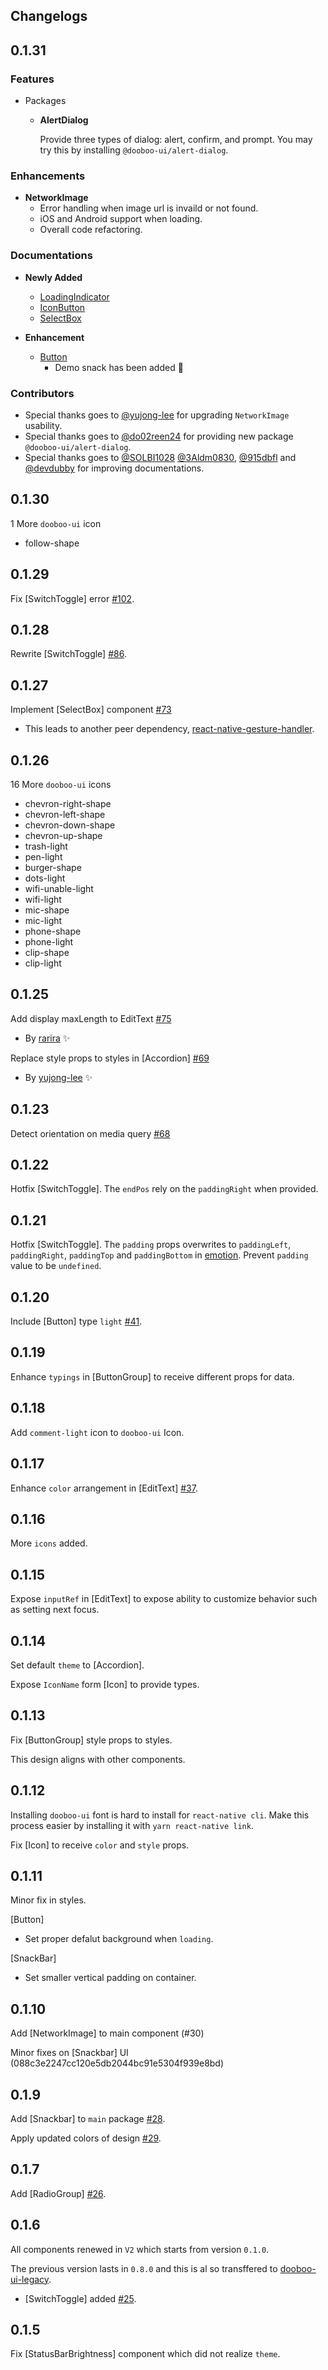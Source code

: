 ## Changelogs

## 0.1.31

### Features

- Packages

  - **AlertDialog**

    Provide three types of dialog: alert, confirm, and prompt.
    You may try this by installing `@dooboo-ui/alert-dialog`.

### Enhancements

- **NetworkImage**
  - Error handling when image url is invaild or not found.
  - iOS and Android support when loading.
  - Overall code refactoring.

### Documentations

- **Newly Added**

  - [LoadingIndicator](https://dooboo-ui.dooboolab.com/?path=/docs/components-loadingindicator--page)
  - [IconButton](https://dooboo-ui.dooboolab.com/?path=/docs/components-iconbutton--page)
  - [SelectBox](https://dooboo-ui.dooboolab.com/?path=/docs/components-selectbox--page)

- **Enhancement**
  - [Button](https://dooboo-ui.dooboolab.com/?path=/docs/components-button--page)
    - Demo snack has been added 🍟

### Contributors

- Special thanks goes to [@yujong-lee](https://github.com/yujong-lee) for upgrading `NetworkImage` usability.
- Special thanks goes to [@do02reen24](https://github.com/do02reen24) for providing new package `@dooboo-ui/alert-dialog`.
- Special thanks goes to [@SOLBI1028](https://github.com/SOLBI1028) [@3Aldm0830](https://github.com/ldm0830), [@915dbfl](https://github.com/915dbfl) and [@devdubby](https://github.com/devdubby) for improving documentations.

## 0.1.30

1 More `dooboo-ui` icon

- follow-shape

## 0.1.29

Fix [SwitchToggle] error [#102](https://github.com/dooboolab/dooboo-ui/pull/102).

## 0.1.28

Rewrite [SwitchToggle] [#86](https://github.com/dooboolab/dooboo-ui/pull/86).

## 0.1.27

Implement [SelectBox] component [#73](https://github.com/dooboolab/dooboo-ui/pull/73)

- This leads to another peer dependency, [react-native-gesture-handler](https://www.npmjs.com/package/react-native-gesture-handler).

## 0.1.26

16 More `dooboo-ui` icons

- chevron-right-shape
- chevron-left-shape
- chevron-down-shape
- chevron-up-shape
- trash-light
- pen-light
- burger-shape
- dots-light
- wifi-unable-light
- wifi-light
- mic-shape
- mic-light
- phone-shape
- phone-light
- clip-shape
- clip-light

## 0.1.25

Add display maxLength to EditText [#75](https://github.com/dooboolab/dooboo-ui/pull/75)

- By [rarira](https://github.com/rarira) ✨

Replace style props to styles in [Accordion] [#69](https://github.com/dooboolab/dooboo-ui/pull/69)

- By [yujong-lee](https://github.com/yujong-lee) ✨

## 0.1.23

Detect orientation on media query [#68](https://github.com/dooboolab/dooboo-ui/pull/68)

## 0.1.22

Hotfix [SwitchToggle]. The `endPos` rely on the `paddingRight` when provided.

## 0.1.21

Hotfix [SwitchToggle]. The `padding` props overwrites to `paddingLeft`, `paddingRight`, `paddingTop` and `paddingBottom` in [emotion](https://emotion.sh/docs/introduction). Prevent `padding` value to be `undefined`.

## 0.1.20

Include [Button] type `light` [#41](https://github.com/dooboolab/dooboo-ui/pull/41).

## 0.1.19

Enhance `typings` in [ButtonGroup] to receive different props for data.

## 0.1.18

Add `comment-light` icon to `dooboo-ui` Icon.

## 0.1.17

Enhance `color` arrangement in [EditText] [#37](https://github.com/dooboolab/dooboo-ui/pull/37).

## 0.1.16

More `icons` added.

## 0.1.15

Expose `inputRef` in [EditText] to expose ability to customize behavior such as setting next focus.

## 0.1.14

Set default `theme` to [Accordion].

Expose `IconName` form [Icon] to provide types.

## 0.1.13

Fix [ButtonGroup] style props to styles.

This design aligns with other components.

## 0.1.12

Installing `dooboo-ui` font is hard to install for `react-native cli`. Make this process easier by installing it with `yarn react-native link`.

Fix [Icon] to receive `color` and `style` props.

## 0.1.11

Minor fix in styles.

[Button]

- Set proper defalut background when `loading`.

[SnackBar]

- Set smaller vertical padding on container.

## 0.1.10

Add [NetworkImage] to main component (#30)

Minor fixes on [Snackbar] UI (088c3e2247cc120e5db2044bc91e5304f939e8bd)

## 0.1.9

Add [Snackbar] to `main` package [#28](https://github.com/dooboolab/dooboo-ui/pull/28).

Apply updated colors of design [#29](https://github.com/dooboolab/dooboo-ui/pull/29).

## 0.1.7

Add [RadioGroup] [#26](https://github.com/dooboolab/dooboo-ui/commit/39b9138a60a697f34fc6da422bb26ca8dd6ee325).

## 0.1.6

All components renewed in `V2` which starts from version `0.1.0`.

The previous version lasts in `0.8.0` and this is al so transffered to [dooboo-ui-legacy](https://www.google.com/search?q=dooboo-ui-legacy&oq=dooboo-ui-legacy&aqs=chrome..69i57j69i60l3.4653j0j7&sourceid=chrome&ie=UTF-8).

- [SwitchToggle] added [#25](https://github.com/dooboolab/dooboo-ui/pull/25).

## 0.1.5

Fix [StatusBarBrightness] component which did not realize `theme`.
